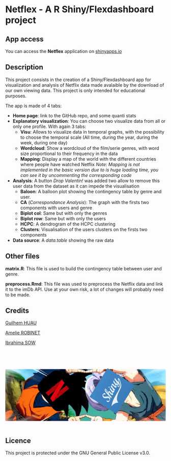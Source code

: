 # Netflex - A R Shiny/Flexdashboard project

## App access

You can access the **Netflex** application on [shinyapps.io](https://ibrahimasow.shinyapps.io/Netflex/)

## Description

This project consists in the creation of a Shiny/Flexdashboard app for visualization and analysis of Netflix data made avalaible by the download of our own viewing data. 
This project is only intended for educational purposes.

The app is made of 4 tabs:
  * **Home page**: link to the GitHub repo, and some quanti stats
  * **Explanatory visualization**: You can choose two visualize data from all or only one profile. With again 3 tabs:
    * **Visu**: Allows to visualize data in temporal graphs, with the possibility to choose the temporal scale (All time, during the year, during the week, during one day)
    * **Wordcloud**: Show a wordcloud of the film/serie genres, with word size proportional to their frequency in the data
    * **Mapping**: Display a map of the world with the different countries where people have watched Netflix
    *Note: Mapping is not implemented in the basic version due to is huge loading time, you can see it by uncommenting the corresponding code*
  * **Analysis**: A button *Drop Valentin!* was added two allow to remove this user data from the dataset as it can impede the visualisation
    * **Baloon**: A balloon plot showing the contingency table by genre and user.
    * **CA** (*Correspondance Analysis*):   The graph with the firsts two components with users and genre
    * **Biplot col**: Same but with only the genres
    * **Biplot row**: Same but with only the users
    * **HCPC**: A dendrogram of the HCPC clustering
    * **Clusters**: Visualisation of the users clusters on the firsts two components
  * **Data source**: A *data.table* showing the raw data
## Other files

**matrix.R**: This file is used to build the contingency table between user and genre.

**preprocess.Rmd**: This file was used to preprocess the Netflix data and link it to the imDb API. Use at your own risk, a lot of changes will probably need to be made.

## Credits

[Guilhem HUAU](https://github.com/Glastos)

[Amelie ROBINET](https://github.com/ramelie)

[Ibrahima SOW](https://github.com/sow-ibrahima)

![A test image](src/gif.gif)

## Licence

This project is protected under the GNU General Public License v3.0.
